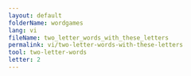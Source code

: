 ```yaml
---
layout: default
folderName: wordgames
lang: vi
fileName: two_letter_words_with_these_letters
permalink: vi/two-letter-words-with-these-letters
tool: two-letter-words
letter: 2
---
```

